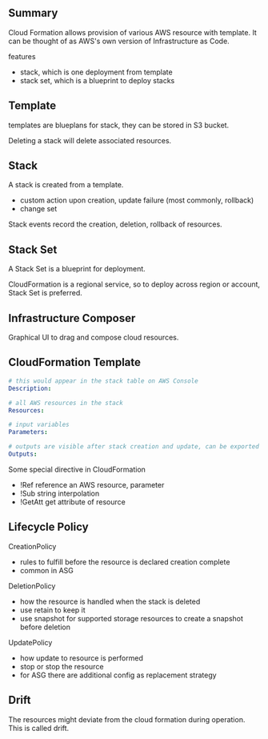 ## Summary

Cloud Formation allows provision of various AWS resource with template.
It can be thought of as AWS's own version of Infrastructure as Code.

features
- stack, which is one deployment from template
- stack set, which is a blueprint to deploy stacks

## Template

templates are blueplans for stack, they can be stored in S3 bucket.

Deleting a stack will delete associated resources.

## Stack

A stack is created from a template.
- custom action upon creation, update failure (most commonly, rollback)
- change set

Stack events record the creation, deletion, rollback of resources.

## Stack Set

A Stack Set is a blueprint for deployment.

CloudFormation is a regional service, so to deploy across region or account, Stack Set is preferred.

## Infrastructure Composer

Graphical UI to drag and compose cloud resources.

## CloudFormation Template

```yaml
# this would appear in the stack table on AWS Console
Description:

# all AWS resources in the stack
Resources:

# input variables
Parameters:

# outputs are visible after stack creation and update, can be exported and referenced by other stack
Outputs:
```

Some special directive in CloudFormation

- !Ref		reference an AWS resource, parameter
- !Sub		string interpolation
- !GetAtt   get attribute of resource

## Lifecycle Policy

CreationPolicy
- rules to fulfill before the resource is declared creation complete
- common in ASG

DeletionPolicy
- how the resource is handled when the stack is deleted
- use retain to keep it
- use snapshot for supported storage resources to create a snapshot before deletion

UpdatePolicy
- how update to resource is performed
- stop or stop the resource
- for ASG there are additional config as replacement strategy

## Drift

The resources might deviate from the cloud formation during operation. This is called drift.
